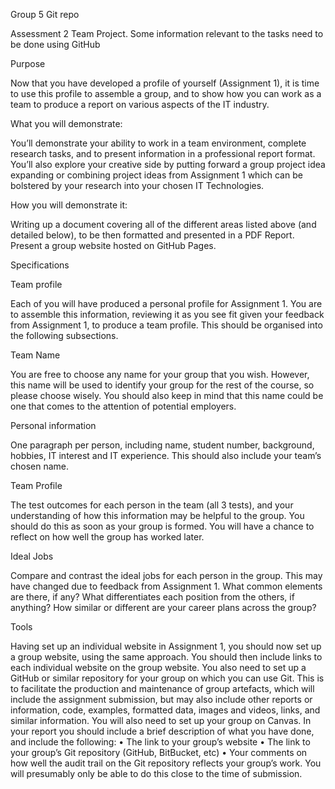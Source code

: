Group 5 Git repo

Assessment 2 Team Project. Some information relevant to the tasks need to be done using GitHub

Purpose

Now that you have developed a profile of yourself (Assignment 1), it is time to use this profile to assemble a group, and to show how you can work as a team to produce a report on various aspects of the IT industry.

What you will demonstrate:

You’ll demonstrate your ability to work in a team environment, complete research tasks, and to present information in a professional report format. You’ll also explore your creative side by putting forward a group project idea expanding or combining project ideas from Assignment 1 which can be bolstered by your research into your chosen IT Technologies.

How you will demonstrate it:

Writing up a document covering all of the different areas listed above (and detailed below), to be then formatted and presented in a PDF Report. Present a group website hosted on GitHub Pages.

Specifications

Team profile

Each of you will have produced a personal profile for Assignment 1. You are to assemble this information, reviewing it as you see fit given your feedback from Assignment 1, to produce a team profile. This should be organised into the following subsections.

Team Name

You are free to choose any name for your group that you wish. However, this name will be used to identify your group for the rest of the course, so please choose wisely. You should also keep in mind that this name could be one that comes to the attention of potential employers.

Personal information

One paragraph per person, including name, student number, background, hobbies, IT interest and IT experience. This should also include your team’s chosen name.

Team Profile

The test outcomes for each person in the team (all 3 tests), and your understanding of how this information may be helpful to the group. You should do this as soon as your group is formed. You will have a chance to reflect on how well the group has worked later.

Ideal Jobs

Compare and contrast the ideal jobs for each person in the group. This may have changed due to feedback from Assignment 1. What common elements are there, if any? What differentiates each position from the others, if anything? How similar or different are your career plans across the group?

Tools

Having set up an individual website in Assignment 1, you should now set up a group website, using the same approach. You should then include links to each individual website on the group website.
You also need to set up a GitHub or similar repository for your group on which you can use Git. This is to facilitate the production and maintenance of group artefacts, which will include the assignment submission, but may also include other reports or information, code, examples, formatted data, images and videos, links, and similar information.
You will also need to set up your group on Canvas.
In your report you should include a brief description of what you have done, and include the following:
• The link to your group’s website
• The link to your group’s Git repository (GitHub, BitBucket, etc)
• Your comments on how well the audit trail on the Git repository reflects your group’s work. You will presumably only be able to do this close to the time of submission.
